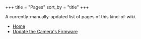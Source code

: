 +++
title = "Pages"
sort_by = "title"
+++

A currently-manually-updated list of pages of this kind-of-wiki.

- [Home](@/_index.md)
- [Update the Camera's Firmware](@/blog/update.md)